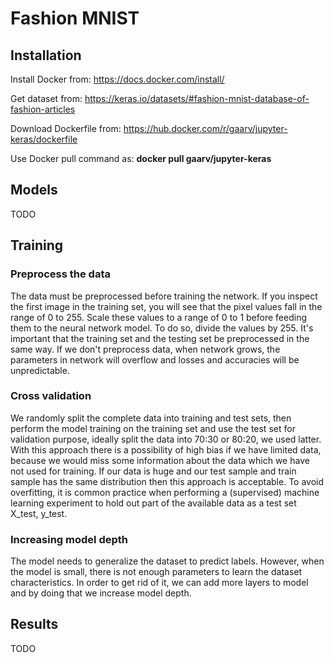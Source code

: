 # Fashion MNIST

## Installation

Install Docker from: https://docs.docker.com/install/

Get dataset from: https://keras.io/datasets/#fashion-mnist-database-of-fashion-articles

Download Dockerfile from: https://hub.docker.com/r/gaarv/jupyter-keras/dockerfile

Use Docker pull command as: **docker pull gaarv/jupyter-keras**

## Models
TODO

## Training
### Preprocess the data
The data must be preprocessed before training the network. If you inspect the first image in the training set, you will see that the pixel values fall in the range of 0 to 255. Scale these values to a range of 0 to 1 before feeding them to the neural network model. To do so, divide the values by 255. It's important that the training set and the testing set be preprocessed in the same way. If we don't preprocess data, when network grows, the parameters in network will overflow and losses and accuracies will be unpredictable.

### Cross validation
We randomly split the complete data into training and test sets, then perform the model training on the training set and use the test set for validation purpose, ideally split the data into 70:30 or 80:20, we used latter. With this approach there is a possibility of high bias if we have limited data, because we would miss some information about the data which we have not used for training. If our data is huge and our test sample and train sample has the same distribution then this approach is acceptable. To avoid overfitting, it is common practice when performing a (supervised) machine learning experiment to hold out part of the available data as a test set X_test, y_test.

### Increasing model depth
The model needs to generalize the dataset to predict labels. However, when the model is small, there is not enough parameters to learn the dataset characteristics. In order to get rid of it, we can add more layers to model and by doing that we increase model depth.

## Results
TODO
